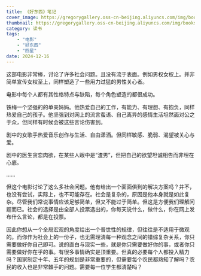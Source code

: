 ```yaml
---
title: 《好东西》笔记
cover_image: https://gregorygallery.oss-cn-beijing.aliyuncs.com/img/books.jpeg
thumbnail: https://gregorygallery.oss-cn-beijing.aliyuncs.com/img/books.jpeg
category: 读书
tags: 
    - "电影"
    - "好东西"
    - "四星"
date: 2024-12-16
---
```


这部电影非常棒，讨论了许多社会问题。且没有流于表面。例如男权女权上。并非简单宣传女权至上，同样塑造了一些用力过猛的男性关心者。

电影中每个人都有其性格特点与缺陷，每个角色塑造的都很成功。

铁梅一个坚强的的单亲妈妈。他热爱自己的工作，有能力、有理想、有抱负，同样热爱自己的孩子。他坚强到对网上的流言蜚语、自己离异的感情生活坦然面对公之于众，但同样有时候会被这些言论伤害到。

剧中的女歌手热爱音乐创作与生活、自由潇洒。但同样敏感、脆弱、渴望被关心与爱。

剧中的医生贪恋肉欲，在某些人眼中是“渣男”，但把自己的欲望坦诚相告而非埋在心底。

……

但这个电影讨论了这么多社会问题。他有给出一个面面俱到的解决方案吗？并不，也没有尝试，实际上，也不可能存在。社会是复杂的，原因是他本身就是如此复杂。尽管我们常说事情应该足够简单，但又不能过于简单。但这是方便我们理解问题而已。社会的选择是由全部人投票选出的，你每天说什么，做什么，你在网上发布什么言论，都是在投票。

因此你想从一个全局宏观的角度给出一个普世性的规律，但往往是不适用于微观的。而你作为社会上的一份子，也无需理清每一种观念之间的错综复杂关系，你只需要做好你自己即可。说的直白与现实一些，就是你只需要做好你的事，或者你只需要做好你在乎的事。有很多事情确实是顶重要。但真的必要每个人都投入精力吗？国家制定十年、五年的规划是非常重要的，但需要每个农民都熟知了解吗？农民的收入也是非常棘手的问题。需要每一位学生都清楚吗？